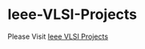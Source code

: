 # Ieee-VLSI-Projects

Please Visit <a href="http://www.ieeexpert.com/ieee-vlsi-projects-2016-2017-vlsi-project-titles/">Ieee VLSI Projects</a>
